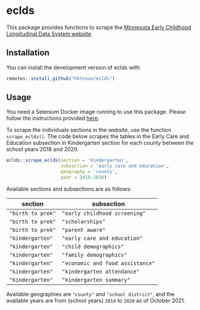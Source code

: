
<!-- README.md is generated from README.Rmd. Please edit that file -->

# eclds

<!-- badges: start -->
<!-- badges: end -->

This package provides functions to scrape the [Minnesota Early Childhood
Longitudinal Data System website](http://eclds.mn.gov/).

## Installation

You can install the development version of eclds with:

``` r
remotes::install_github("hktosun/eclds")
```

## Usage

You need a Selenium Docker image running to use this package. Please
follow the instructions provided
[here](https://docs.ropensci.org/RSelenium/articles/docker.html).

To scrape the individuals sections in the website, use the function
`scrape_eclds()`. The code below scrapes the tables in the Early Care
and Education subsection in Kindergarten section for each county between
the school years 2018 and 2020.

``` r
eclds::scrape_eclds(section = 'kindergarten', 
                    subsection = 'early care and education', 
                    geography = 'county', 
                    year = 2018:2020)
```

Available sections and subsections are as follows:

| section           | subsection                       |
|-------------------|----------------------------------|
| `"birth to prek"` | `"early childhood screening"`    |
| `"birth to prek"` | `"scholarships"`                 |
| `"birth to prek"` | `"parent aware"`                 |
| `"kindergarten"`  | `"early care and education"`     |
| `"kindergarten"`  | `"child demographics"`           |
| `"kindergarten"`  | `"family demographics"`          |
| `"kindergarten"`  | `"economic and food assistance"` |
| `"kindergarten"`  | `"kindergarten attendance"`      |
| `"kindergarten"`  | `"kindergarten summary"`         |

Available geographies are `"county"` and `"school district"`, and the
available years are from (school years) `2014` to `2020` as of October
2021.
